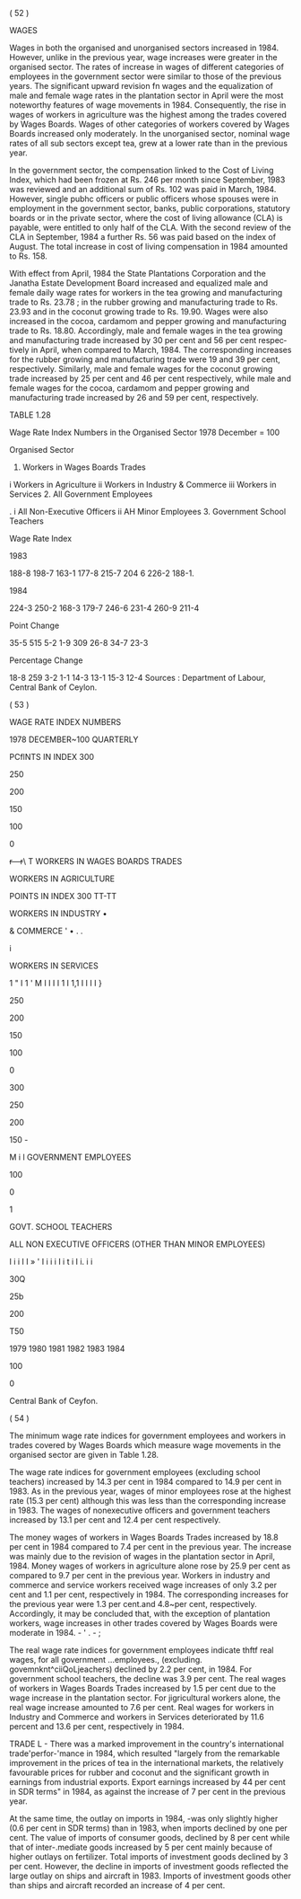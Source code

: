 ( 52 )

WAGES

Wages in both the organised and unorganised sectors increased in 1984. How­ever, unlike in the previous year, wage increases were greater in the organised sector. The rates of increase in wages of different categories of employees in the government sector were similar to those of the previous years. The significant upward revision fn wages and the equalization of male and female wage rates in the plantation sector in April were the most noteworthy features of wage movements in 1984. Consequent­ly, the rise in wages of workers in agriculture was the highest among the trades covered by Wages Boards. Wages of other categories of workers covered by Wages Boards increased only moderately. In the unorganised sector, nominal wage rates of all sub sectors except tea, grew at a lower rate than in the previous year.

In the government sector, the compensation linked to the Cost of Living Index, which had been frozen at Rs. 246 per month since September, 1983 was reviewed and an additional sum of Rs. 102 was paid in March, 1984. However, single pubhc officers or public officers whose spouses were in employment in the government sector, banks, public corporations, statutory boards or in the private sector, where the cost of living allowance (CLA) is payable, were entitled to only half of the CLA. With the second review of the CLA in September, 1984 a further Rs. 56 was paid based on the index of August. The total increase in cost of living compensation in 1984 amounted to Rs. 158.

With effect from April, 1984 the State Plantations Corporation and the Janatha Estate Development Board increased and equalized male and female daily wage rates for workers in the tea growing and manufacturing trade to Rs. 23.78 ; in the rubber growing and manufacturing trade to Rs. 23.93 and in the coconut growing trade to Rs. 19.90. Wages were also increased in the cocoa, cardamom and pepper growing and manufacturing trade to Rs. 18.80. Accordingly, male and female wages in the tea growing and manufacturing trade increased by 30 per cent and 56 per cent respec­tively in April, when compared to March, 1984. The corresponding increases for the rubber growing and manufacturing trade were 19 and 39 per cent, respectively. Similarly, male and female wages for the coconut growing trade increased by 25 per cent and 46 per cent respectively, while male and female wages for the cocoa, cardamom and pepper growing and manufacturing trade increased by 26 and 59 per cent, respectively.

TABLE 1.28

Wage Rate Index Numbers in the Organised Sector 1978 December = 100

Organised Sector

1. Workers in Wages Boards Trades

i Workers in Agriculture ii Workers in Industry & Commerce iii Workers in Services 2. All Government Employees

. i All Non-Executive Officers ii AH Minor Employees 3. Government School Teachers

Wage Rate Index

1983

188-8 198-7 163-1 177-8 215-7 204 6 226-2 188-1.

1984

224-3 250-2 168-3 179-7 246-6 231-4 260-9 211-4

Point Change

35-5 515 5-2 1-9 309 26-8 34-7 23-3

Percentage Change

18-8 259 3-2 1-1 14-3 13-1 15-3 12-4 Sources : Department of Labour, Central Bank of Ceylon.

( 53 )

WAGE RATE INDEX NUMBERS

1978 DECEMBER~100 QUARTERLY

PCflNTS IN INDEX 300

250

200

150

100

0

~~r—r~~\ T WORKERS IN WAGES BOARDS TRADES

WORKERS IN AGRICULTURE

POINTS IN INDEX 300 TT-TT

WORKERS IN INDUSTRY •

& COMMERCE ' • . .

i

WORKERS IN SERVICES

1 " I 1 ' M I I I I 1 I 1,1 I I I I }

250

200

150

100

0

300

250

200

150 -

M i l GOVERNMENT EMPLOYEES

100

0

1

GOVT. SCHOOL TEACHERS

ALL NON EXECUTIVE OFFICERS (OTHER THAN MINOR EMPLOYEES)

I i i I I » ' I i i i I i t i I i. i i

30Q

25b

200

T50

1979 1980 1981 1982 1983 1984

100

0

Central Bank of Ceyfon.

( 54 )

The minimum wage rate indices for government employees and workers in trades covered by Wages Boards which measure wage movements in the organised sector are given in Table 1.28.

The wage rate indices for government employees (excluding school teachers) increased by 14.3 per cent in 1984 compared to 14.9 per cent in 1983. As in the previous year, wages of minor employees rose at the highest rate (15.3 per cent) although this was less than the corresponding increase in 1983. The wages of non­executive officers and government teachers increased by 13.1 per cent and 12.4 per cent respectively.

The money wages of workers in Wages Boards Trades increased by 18.8 per cent in 1984 compared to 7.4 per cent in the previous year. The increase was mainly due to the revision of wages in the plantation sector in April, 1984. Money wages of workers in agriculture alone rose by 25.9 per cent as compared to 9.7 per cent in the previous year. Workers in industry and commerce and service workers received wage increases of only 3.2 per cent and 1.1 per cent, respectively in 1984. The corresponding increases for the previous year were 1.3 per cent.and 4.8~per cent, respectively. Accordingly, it may be concluded that, with the exception of plantation workers, wage increases in other trades covered by Wages Boards were moderate in 1984. - ' . - ;

The real wage rate indices for government employees indicate thftf real wages, for all government ...employees., (excluding. govemnknt^ciiQoLjeachers) declined by 2.2 per cent, in 1984. For government school teachers, the decline was 3.9 per cent. The real wages of workers in Wages Boards Trades increased by 1.5 per cent due to the wage increase in the plantation sector. For jigricultural workers alone, the real wage increase amounted to 7.6 per cent. Real wages for workers in Industry and Commerce and workers in Services deteriorated by 11.6 percent and 13.6 per cent, respectively in 1984.

TRADE L - There was a marked improvement in the country's international trade'perfor-'mance in 1984, which resulted "largely from the remarkable improvement in the prices of tea in the international markets, the relatively favourable prices for rubber and coconut and the significant growth in earnings from industrial exports. Export earnings increased by 44 per cent in SDR terms" in 1984, as against the increase of 7 per cent in the previous year.

At the same time, the outlay on imports in 1984, -was only slightly higher (0.6 per cent in SDR terms) than in 1983, when imports declined by one per cent. The value of imports of consumer goods, declined by 8 per cent while that of inter-.mediate goods increased by 5 per cent mainly because of higher outlays on fertilizer. Total imports of investment goods declined by 3 per cent. However, the decline in imports of investment goods reflected the large outlay on ships and aircraft in 1983. Imports of investment goods other than ships and aircraft recorded an increase of 4 per cent.